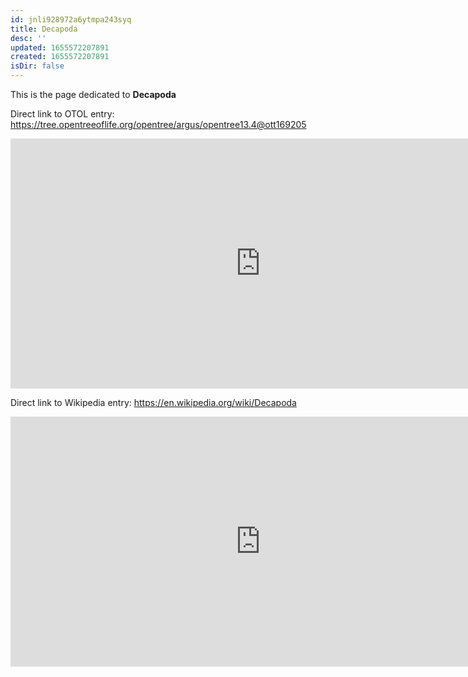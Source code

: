```yaml
---
id: jnli928972a6ytmpa243syq
title: Decapoda
desc: ''
updated: 1655572207891
created: 1655572207891
isDir: false
---
```

This is the page dedicated to **Decapoda**


Direct link to OTOL entry: https://tree.opentreeoflife.org/opentree/argus/opentree13.4@ott169205



<html>
    <body>
    <iframe src="https://tree.opentreeoflife.org/opentree/argus/opentree13.4@ott169205"
    width="800" height="400" frameborder="0" allowfullscreen> </iframe>
    </body>
</html>
    


Direct link to Wikipedia entry: https://en.wikipedia.org/wiki/Decapoda



<html>
    <body>
    <iframe src="https://en.wikipedia.org/wiki/Decapoda"
    width="800" height="400" frameborder="0" allowfullscreen> </iframe>
    </body>
</html>
    
